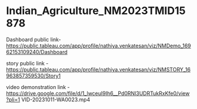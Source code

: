 # Indian_Agriculture_NM2023TMID15878
Dashboard public link-https://public.tableau.com/app/profile/nathiya.venkatesan/viz/NMDemo_16962153109240/Dashboard

story public link - https://public.tableau.com/app/profile/nathiya.venkatesan/viz/NMSTORY_16963857359530/Story1

video demonstration link -https://drive.google.com/file/d/1_lwceuI9Ih6__Pd0RNl3UDRTukRxKfe0/view?pli=1
VID-20231011-WA0023.mp4 
